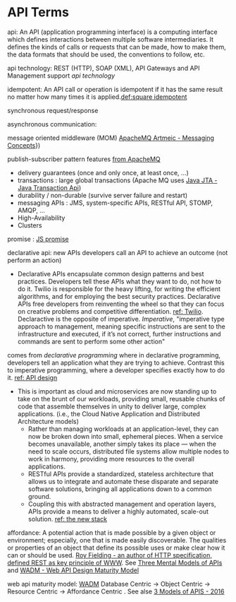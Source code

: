 # API Terms

api:
An API (application programming interface) is a computing interface which defines interactions between multiple software intermediaries. It defines the kinds of calls or requests that can be made, how to make them, the data formats that should be used, the conventions to follow, etc.


api technology: REST (HTTP), SOAP (XML), API Gateways and API Management support *api technology*

idempotent:
An API call or operation is idempotent if it has the same result no matter how many times it is applied.[def:square idempotent](https://developer.squareup.com/docs/working-with-apis/idempotency)

synchronous request/response

asynchronous communication:

message oriented middleware (MOM) [ApacheMQ Artmeic - Messaging Concepts](https://activemq.apache.org/components/artemis/documentation/1.0.0/messaging-concepts.html)})

publish-subscriber pattern features [from ApacheMQ](https://activemq.apache.org/components/artemis/documentation/1.0.0/messaging-concepts.html)
- delivery guarantees (once and only once, at least once, ...)
- transactions : large global transactions (Apache MQ uses [Java JTA - Java Transaction Api](https://www.progress.com/tutorials/jdbc/understanding-jta))
- durability / non-durable (survive server failure and restart)
- messaging APIs : JMS, system-specific APIs, RESTful API, STOMP, AMQP, ...
- High-Availability
- Clusters


promise : [JS promise](https://developer.mozilla.org/en-US/docs/Learn/JavaScript/Asynchronous/Promises)

declarative api: new APIs developers call an API to achieve an outcome (not perform an action)
- Declarative APIs encapsulate common design patterns and best practices. Developers tell these APIs what they want to do, not how to do it. Twilio is responsible for the heavy lifting, for writing the efficient algorithms, and for employing the best security practices. Declarative APIs free developers from reinventing the wheel so that they can focus on creative problems and competitive differentiation. [ref: Twilio](https://www.twilio.com/blog/2017/05/declarative-apis.html).   Declaractive is the opposite of imperative.  *Imperative*, "imperative type approach to management, meaning specific instructions are sent to the infrastructure and executed, if it’s not correct, further instructions and commands are sent to perform some other action"

comes from *declarative programming* where in declarative programming, developers tell an application what they are trying to achieve. Contrast this to imperative programming, where a developer specifies exactly how to do it. [ref: API design](http://wiki.apidesign.org/wiki/Declarative_Programming)

- This is important as cloud and microservices are now standing up to take on the brunt of our workloads, providing small, reusable chunks of code that assemble themselves in unity to deliver large, complex applications. (i.e., the Cloud Native Application and Distributed Architecture models)
  - Rather than managing workloads at an application-level, they can now be broken down into small, ephemeral pieces. When a service becomes unavailable, another simply takes its place — when the need to scale occurs, distributed file systems allow multiple nodes to work in harmony, providing more resources to the overall applications.
  - RESTful APIs provide a standardized, stateless architecture that allows us to integrate and automate these disparate and separate software solutions, bringing all applications down to a common ground.
  - Coupling this with abstracted management and operation layers, APIs provide a means to deliver a highly automated, scale-out solution. [ref: the new stack](https://thenewstack.io/the-declarative-power-of-apis/)


affordance: A potential action that is made possible by a given object or environment; especially, one that is made easily discoverable.  The qualities or properties of an object that define its possible uses or make clear how it can or should be used.  [Roy Fielding - an author of HTTP specification, defined REST as key principle of WWW](https://en.wikipedia.org/wiki/Roy_Fielding).  See [Three Mental Models of APIs](https://mooreniemi.github.io/3_models_of_apis/#/) and [WADM - Web API Design Maturity Model](http://amundsen.com/talks/2016-11-apistrat-wadm/2016-11-apistrat-wadm.pdf)

web api maturity model: [WADM](http://amundsen.com/talks/2016-11-apistrat-wadm/2016-11-apistrat-wadm.pdf) Database Centric -> Object Centric -> Resource Centric -> Affordance Centric .  See alse [3 Models of APIS - 2016](https://mooreniemi.github.io/3_models_of_apis)
